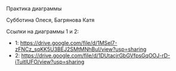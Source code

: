 Практика диаграммы

Субботина Олеся, Багрянова Катя

Ссылки на диаграммы 1 и 2:

* 1: https://drive.google.com/file/d/1MSel7-zFNCz_sqKK5U3BEJ2SMtMNhBuI/view?usp=sharing
* 2: https://drive.google.com/file/d/1DUtacjrGbGVfpsGqOOJ-rD-iTuitlUFO/view?usp=sharing 
